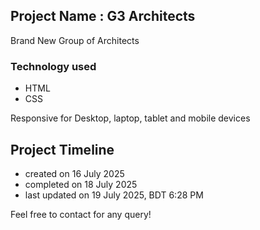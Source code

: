 ## Project Name : G3 Architects
Brand New Group of Architects

### Technology used
- HTML
- CSS

Responsive for Desktop, laptop, tablet and mobile devices

## Project Timeline
- created on 16 July 2025
- completed on 18 July 2025
- last updated on 19 July 2025, BDT 6:28 PM

Feel free to contact for any query!
